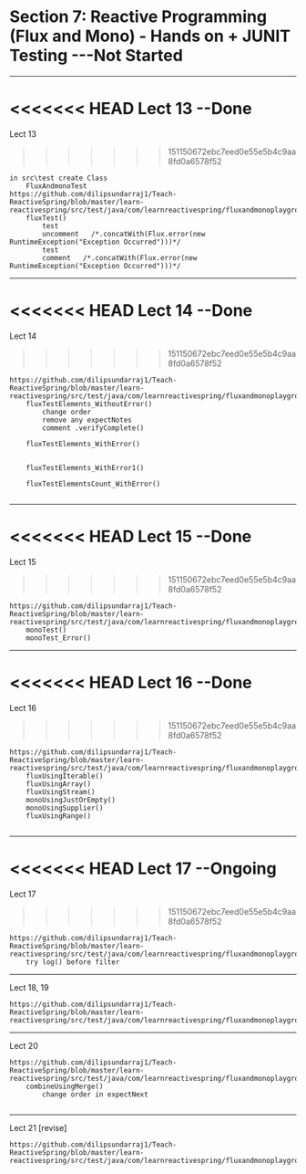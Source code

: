 # Section 7: Reactive Programming (Flux and Mono) - Hands on + JUNIT Testing  ---Not Started 
---------
<<<<<<< HEAD
Lect 13  --Done
=======
Lect 13
>>>>>>> 151150672ebc7eed0e55e5b4c9aa8fd0a6578f52
```
in src\test create Class
    FluxAndmonoTest
https://github.com/dilipsundarraj1/Teach-ReactiveSpring/blob/master/learn-reactivespring/src/test/java/com/learnreactivespring/fluxandmonoplayground/FluxAndMonoTest.java
    fluxTest()
        test
        uncomment   /*.concatWith(Flux.error(new RuntimeException("Exception Occurred")))*/
        test
        comment   /*.concatWith(Flux.error(new RuntimeException("Exception Occurred")))*/
```
---------
<<<<<<< HEAD
Lect 14  --Done
=======
Lect 14
>>>>>>> 151150672ebc7eed0e55e5b4c9aa8fd0a6578f52
```
https://github.com/dilipsundarraj1/Teach-ReactiveSpring/blob/master/learn-reactivespring/src/test/java/com/learnreactivespring/fluxandmonoplayground/FluxAndMonoTest.java
    fluxTestElements_WithoutError()
        change order
        remove any expectNotes
        comment .verifyComplete()
    
    fluxTestElements_WithError() 
    
        
    fluxTestElements_WithError1()
    
    fluxTestElementsCount_WithError()
    
```
---------
<<<<<<< HEAD
Lect 15 --Done
=======
Lect 15
>>>>>>> 151150672ebc7eed0e55e5b4c9aa8fd0a6578f52
```
https://github.com/dilipsundarraj1/Teach-ReactiveSpring/blob/master/learn-reactivespring/src/test/java/com/learnreactivespring/fluxandmonoplayground/FluxAndMonoTest.java
    monoTest()
    monoTest_Error()
```
---------
<<<<<<< HEAD
Lect 16 --Done
=======
Lect 16
>>>>>>> 151150672ebc7eed0e55e5b4c9aa8fd0a6578f52
```  
https://github.com/dilipsundarraj1/Teach-ReactiveSpring/blob/master/learn-reactivespring/src/test/java/com/learnreactivespring/fluxandmonoplayground/FluxAndMonoFactoryTest.java
    fluxUsingIterable()
    fluxUsingArray()
    fluxUsingStream()
    monoUsingJustOrEmpty()
    monoUsingSupplier()
    fluxUsingRange()
    
```
---------
<<<<<<< HEAD
Lect 17 --Ongoing
=======
Lect 17
>>>>>>> 151150672ebc7eed0e55e5b4c9aa8fd0a6578f52
```  
https://github.com/dilipsundarraj1/Teach-ReactiveSpring/blob/master/learn-reactivespring/src/test/java/com/learnreactivespring/fluxandmonoplayground/FluxAndMonoFilterTest.java
    try log() before filter 
```
---------
Lect 18, 19
```  
https://github.com/dilipsundarraj1/Teach-ReactiveSpring/blob/master/learn-reactivespring/src/test/java/com/learnreactivespring/fluxandmonoplayground/FluxAndMonoTransformTest.java
```
---------
Lect 20
``` 
https://github.com/dilipsundarraj1/Teach-ReactiveSpring/blob/master/learn-reactivespring/src/test/java/com/learnreactivespring/fluxandmonoplayground/FluxAndMonoCombineTest.java
    combineUsingMerge()
        change order in expectNext
    
```
---------
Lect 21 [revise]
``` 
https://github.com/dilipsundarraj1/Teach-ReactiveSpring/blob/master/learn-reactivespring/src/test/java/com/learnreactivespring/fluxandmonoplayground/FluxAndMonoErrorTest.java


        
    
  